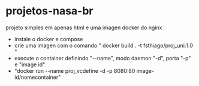 # projetos-nasa-br
projeto simples em apenas html e uma imagen docker do nginx 

- instale o docker e compose
- crie uma imagen com o comando " docker build . -t fsthiago/proj_uni:1.0 "
- execute o container definindo "--name", modo daemon "-d", porta "-p" e "image id"
- "docker run --name proj_vcdefine -d -p 8080:80 image-id/nomecontainer"
